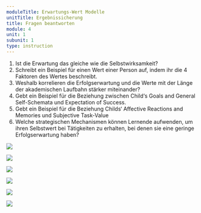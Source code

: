 ```yaml
---
moduleTitle: Erwartungs-Wert Modelle
unitTitle: Ergebnissicherung
title: Fragen beantworten
module: 4
unit: 1
subunit: 1
type: instruction
---
```



1. Ist die Erwartung das gleiche wie die Selbstwirksamkeit? 
2. Schreibt ein Beispiel für einen Wert einer Person auf, indem ihr die 4 Faktoren des Wertes beschreibt.
3. Weshalb korrelieren die Erfolgserwartung und die Werte mit der Länge der akademischen Laufbahn stärker miteinander? 
4. Gebt ein Beispiel für die Beziehung zwischen Child‘s Goals and General Self-Schemata und Expectation of Success. 
5. Gebt ein Beispiel für die Beziehung Childs‘ Affective Reactions and Memories und Subjective Task-Value
6. Welche strategischen Mechanismen können Lernende aufwenden, um ihren Selbstwert bei Tätigkeiten zu erhalten, bei denen sie eine geringe Erfolgserwartung haben? 


![](1.jpg)

![](2.jpg)

![](3.jpg)

![](4.jpg)

![](5.jpg)

![](6.jpg)